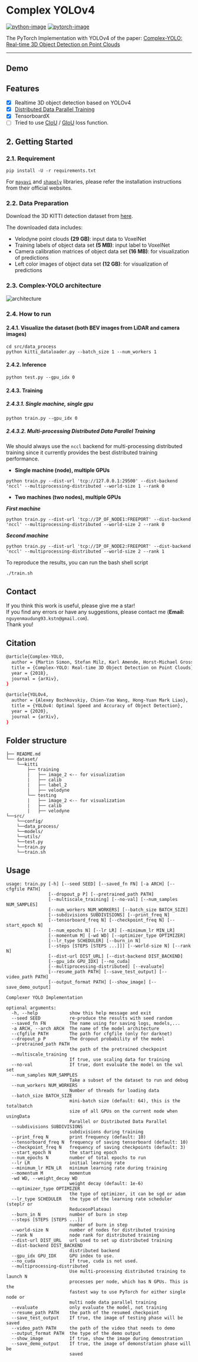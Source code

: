 # Complex YOLOv4

[![python-image]][python-url]
[![pytorch-image]][pytorch-url]

The PyTorch Implementation with YOLOv4 of the paper: [Complex-YOLO: Real-time 3D Object Detection on Point Clouds](https://arxiv.org/pdf/1803.06199.pdf)

---

## Demo


## Features
- [x] Realtime 3D object detection based on YOLOv4
- [x] [Distributed Data Parallel Training](https://github.com/pytorch/examples/tree/master/distributed/ddp)
- [x] TensorboardX
- [ ] Tried to use [CIoU](https://arxiv.org/pdf/1911.08287.pdf) / [GIoU](https://arxiv.org/pdf/1902.09630v2.pdf) loss function.

## 2. Getting Started
### 2.1. Requirement

```shell script
pip install -U -r requirements.txt
```

For [`mayavi`](https://docs.enthought.com/mayavi/mayavi/installation.html) and [`shapely`](https://shapely.readthedocs.io/en/latest/project.html#installing-shapely) 
libraries, please refer the installation instructions from their official websites.


### 2.2. Data Preparation
Download the 3D KITTI detection dataset from [here](http://www.cvlibs.net/datasets/kitti/eval_object.php?obj_benchmark=3d).

The downloaded data includes:

- Velodyne point clouds **(29 GB)**: input data to VoxelNet
- Training labels of object data set **(5 MB)**: input label to VoxelNet
- Camera calibration matrices of object data set **(16 MB)**: for visualization of predictions
- Left color images of object data set **(12 GB)**: for visualization of predictions

### 2.3. Complex-YOLO architecture

![architecture](./docs/complex_yolo_architecture.PNG)

### 2.4. How to run

#### 2.4.1. Visualize the dataset (both BEV images from LiDAR and camera images)

```shell script
cd src/data_process
python kitti_dataloader.py --batch_size 1 --num_workers 1
```

#### 2.4.2. Inference

```shell script
python test.py --gpu_idx 0
```

#### 2.4.3. Training

##### 2.4.3.1. Single machine, single gpu

```shell script
python train.py --gpu_idx 0
```

##### 2.4.3.2. Multi-processing Distributed Data Parallel Training
We should always use the `nccl` backend for multi-processing distributed training since it currently provides the best 
distributed training performance.

- **Single machine (node), multiple GPUs**

```shell script
python train.py --dist-url 'tcp://127.0.0.1:29500' --dist-backend 'nccl' --multiprocessing-distributed --world-size 1 --rank 0
```

- **Two machines (two nodes), multiple GPUs**

_**First machine**_

```shell script
python train.py --dist-url 'tcp://IP_OF_NODE1:FREEPORT' --dist-backend 'nccl' --multiprocessing-distributed --world-size 2 --rank 0
```
_**Second machine**_

```shell script
python train.py --dist-url 'tcp://IP_OF_NODE2:FREEPORT' --dist-backend 'nccl' --multiprocessing-distributed --world-size 2 --rank 1
```

To reproduce the results, you can run the bash shell script

```bash
./train.sh
```

## Contact

If you think this work is useful, please give me a star! <br>
If you find any errors or have any suggestions, please contact me (**Email:** `nguyenmaudung93.kstn@gmail.com`). <br>
Thank you!


## Citation

```bash
@article{Complex-YOLO,
  author = {Martin Simon, Stefan Milz, Karl Amende, Horst-Michael Gross},
  title = {Complex-YOLO: Real-time 3D Object Detection on Point Clouds},
  year = {2018},
  journal = {arXiv},
}

@article{YOLOv4,
  author = {Alexey Bochkovskiy, Chien-Yao Wang, Hong-Yuan Mark Liao},
  title = {YOLOv4: Optimal Speed and Accuracy of Object Detection},
  year = {2020},
  journal = {arXiv},
}
```


## Folder structure

```
├── README.md    
└── dataset/    
    └──kitti
        ├── training
        |   ├── image_2 <-- for visualization
        |   ├── calib
        |   ├── label_2
        |   ├── velodyne
        └── testing  
        |   ├── image_2 <-- for visualization
        |   ├── calib
        |   ├── velodyne 
└──src/
    └──config/
    └──data_process/
    └──models/
    └──utils/
    └──test.py
    └──train.py
    └──train.sh
```

## Usage

```
usage: train.py [-h] [--seed SEED] [--saved_fn FN] [-a ARCH] [--cfgfile PATH]
                [--dropout_p P] [--pretrained_path PATH]
                [--multiscale_training] [--no-val] [--num_samples NUM_SAMPLES]
                [--num_workers NUM_WORKERS] [--batch_size BATCH_SIZE]
                [--subdivisions SUBDIVISIONS] [--print_freq N]
                [--tensorboard_freq N] [--checkpoint_freq N] [--start_epoch N]
                [--num_epochs N] [--lr LR] [--minimum_lr MIN_LR]
                [--momentum M] [-wd WD] [--optimizer_type OPTIMIZER]
                [--lr_type SCHEDULER] [--burn_in N]
                [--steps [STEPS [STEPS ...]]] [--world-size N] [--rank N]
                [--dist-url DIST_URL] [--dist-backend DIST_BACKEND]
                [--gpu_idx GPU_IDX] [--no_cuda]
                [--multiprocessing-distributed] [--evaluate]
                [--resume_path PATH] [--save_test_output] [--video_path PATH]
                [--output_format PATH] [--show_image] [--save_demo_output]

Complexer YOLO Implementation

optional arguments:
  -h, --help            show this help message and exit
  --seed SEED           re-produce the results with seed random
  --saved_fn FN         The name using for saving logs, models,...
  -a ARCH, --arch ARCH  The name of the model architecture
  --cfgfile PATH        The path for cfgfile (only for darknet)
  --dropout_p P         The dropout probability of the model
  --pretrained_path PATH
                        the path of the pretrained checkpoint
  --multiscale_training
                        If true, use scaling data for training
  --no-val              If true, dont evaluate the model on the val set
  --num_samples NUM_SAMPLES
                        Take a subset of the dataset to run and debug
  --num_workers NUM_WORKERS
                        Number of threads for loading data
  --batch_size BATCH_SIZE
                        mini-batch size (default: 64), this is the totalbatch
                        size of all GPUs on the current node when usingData
                        Parallel or Distributed Data Parallel
  --subdivisions SUBDIVISIONS
                        subdivisions during training
  --print_freq N        print frequency (default: 10)
  --tensorboard_freq N  frequency of saving tensorboard (default: 10)
  --checkpoint_freq N   frequency of saving checkpoints (default: 3)
  --start_epoch N       the starting epoch
  --num_epochs N        number of total epochs to run
  --lr LR               initial learning rate
  --minimum_lr MIN_LR   minimum learning rate during training
  --momentum M          momentum
  -wd WD, --weight_decay WD
                        weight decay (default: 1e-6)
  --optimizer_type OPTIMIZER
                        the type of optimizer, it can be sgd or adam
  --lr_type SCHEDULER   the type of the learning rate scheduler (steplr or
                        ReduceonPlateau)
  --burn_in N           number of burn in step
  --steps [STEPS [STEPS ...]]
                        number of burn in step
  --world-size N        number of nodes for distributed training
  --rank N              node rank for distributed training
  --dist-url DIST_URL   url used to set up distributed training
  --dist-backend DIST_BACKEND
                        distributed backend
  --gpu_idx GPU_IDX     GPU index to use.
  --no_cuda             If true, cuda is not used.
  --multiprocessing-distributed
                        Use multi-processing distributed training to launch N
                        processes per node, which has N GPUs. This is the
                        fastest way to use PyTorch for either single node or
                        multi node data parallel training
  --evaluate            only evaluate the model, not training
  --resume_path PATH    the path of the resumed checkpoint
  --save_test_output    If true, the image of testing phase will be saved
  --video_path PATH     the path of the video that needs to demo
  --output_format PATH  the type of the demo output
  --show_image          If true, show the image during demostration
  --save_demo_output    If true, the image of demonstration phase will be
                        saved
```

[python-image]: https://img.shields.io/badge/Python-3.x-ff69b4.svg
[python-url]: https://www.python.org/
[pytorch-image]: https://img.shields.io/badge/PyTorch-1.5-2BAF2B.svg
[pytorch-url]: https://pytorch.org/